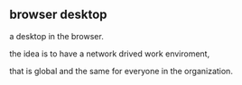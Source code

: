 ## browser desktop

a desktop in the browser.

the idea is to have a network drived work enviroment, 

that is global and the same for everyone in the organization.
